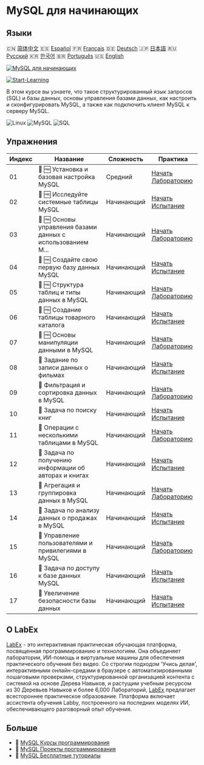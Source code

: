# MySQL для начинающих

## Языки

🇨🇳 [简体中文](README_zh.md) 🇪🇸 [Español](README_es.md) 🇫🇷 [Français](README_fr.md) 🇩🇪 [Deutsch](README_de.md) 🇯🇵 [日本語](README_ja.md) 🇷🇺 [Русский](README_ru.md) 🇰🇷 [한국어](README_ko.md) 🇧🇷 [Português](README_pt.md) 🇺🇸 [English](README.md) 

[![MySQL для начинающих](https://cover-creator.labex.io/mysql-for-beginners.png?lang=ru)](https://labex.io/ru/courses/mysql-for-beginners)

[![Start-Learning](https://img.shields.io/badge/Start-Learning-whitesmoke?style=for-the-badge)](https://labex.io/ru/courses/mysql-for-beginners)

В этом курсе вы узнаете, что такое структурированный язык запросов (SQL) и базы данных, основы управления базами данных, как настроить и сконфигурировать MySQL, а также как подключить клиент MySQL к серверу MySQL.

![Linux](https://img.shields.io/badge/Linux-whitesmoke?style=for-the-badge&logo=linux)
![MySQL](https://img.shields.io/badge/MySQL-whitesmoke?style=for-the-badge&logo=mysql)
![SQL](https://img.shields.io/badge/SQL-whitesmoke?style=for-the-badge&logo=sql)


## Упражнения

|   Индекс | Название                                                    | Сложность   | Практика                                                                                                                                                        |
|----------|-------------------------------------------------------------|-------------|-----------------------------------------------------------------------------------------------------------------------------------------------------------------|
|       01 | 🧩 🆓 Установка и базовая настройка MySQL                   | Средний     | <a target='_blank' href='https://labex.io/ru/labs/mysql-installation-and-basic-configuration-of-mysql-418415?course=mysql-for-beginners'>Начать Лабораторию</a> |
|       02 | 🎯 🆓 Исследуйте системные таблицы MySQL                    | Начинающий  | <a target='_blank' href='https://labex.io/ru/labs/mysql-explore-mysql-system-tables-391702?course=mysql-for-beginners'>Начать Испытание</a>                     |
|       03 | 🧩 🆓 Основы управления базами данных с использованием M... | Начинающий  | <a target='_blank' href='https://labex.io/ru/labs/mysql-database-management-fundamentals-with-mysql-418414?course=mysql-for-beginners'>Начать Лабораторию</a>   |
|       04 | 🎯 🆓 Создайте свою первую базу данных MySQL                | Начинающий  | <a target='_blank' href='https://labex.io/ru/labs/mysql-create-your-first-mysql-database-418265?course=mysql-for-beginners'>Начать Испытание</a>                |
|       05 | 🧩 🆓 Структура таблиц и типы данных в MySQL                | Начинающий  | <a target='_blank' href='https://labex.io/ru/labs/mysql-mysql-table-structure-and-data-types-418307?course=mysql-for-beginners'>Начать Лабораторию</a>          |
|       06 | 🎯 🆓 Создание таблицы товарного каталога                   | Начинающий  | <a target='_blank' href='https://labex.io/ru/labs/mysql-create-a-product-catalog-table-418298?course=mysql-for-beginners'>Начать Испытание</a>                  |
|       07 | 🧩 🆓 Основы манипуляции данными в MySQL                    | Начинающий  | <a target='_blank' href='https://labex.io/ru/labs/sql-mysql-basic-data-manipulation-418303?course=mysql-for-beginners'>Начать Лабораторию</a>                   |
|       08 | 🎯  Задание по записи данных о фильмах                      | Начинающий  | <a target='_blank' href='https://labex.io/ru/labs/mysql-record-movie-data-challenge-418302?course=mysql-for-beginners'>Начать Испытание</a>                     |
|       09 | 🧩  Фильтрация и сортировка данных в MySQL                  | Начинающий  | <a target='_blank' href='https://labex.io/ru/labs/mysql-mysql-data-filtering-and-sorting-418305?course=mysql-for-beginners'>Начать Лабораторию</a>              |
|       10 | 🎯  Задача по поиску книг                                   | Начинающий  | <a target='_blank' href='https://labex.io/ru/labs/mysql-book-search-challenge-418297?course=mysql-for-beginners'>Начать Испытание</a>                           |
|       11 | 🧩  Операции с несколькими таблицами в MySQL                | Начинающий  | <a target='_blank' href='https://labex.io/ru/labs/mysql-mysql-multi-table-operations-418306?course=mysql-for-beginners'>Начать Лабораторию</a>                  |
|       12 | 🎯  Задача по получению информации об авторах и книгах      | Начинающий  | <a target='_blank' href='https://labex.io/ru/labs/mysql-author-book-information-challenge-418296?course=mysql-for-beginners'>Начать Испытание</a>               |
|       13 | 🧩  Агрегация и группировка данных в MySQL                  | Начинающий  | <a target='_blank' href='https://labex.io/ru/labs/mysql-mysql-data-aggregation-and-grouping-418304?course=mysql-for-beginners'>Начать Лабораторию</a>           |
|       14 | 🎯  Задача по анализу данных о продажах в MySQL             | Начинающий  | <a target='_blank' href='https://labex.io/ru/labs/mysql-mysql-sales-data-analysis-challenge-418301?course=mysql-for-beginners'>Начать Испытание</a>             |
|       15 | 🧩  Управление пользователями и привилегиями в MySQL        | Начинающий  | <a target='_blank' href='https://labex.io/ru/labs/mysql-mysql-user-and-privileges-management-418308?course=mysql-for-beginners'>Начать Лабораторию</a>          |
|       16 | 🎯  Задача по доступу к базе данных MySQL                   | Начинающий  | <a target='_blank' href='https://labex.io/ru/labs/mysql-mysql-database-access-challenge-418300?course=mysql-for-beginners'>Начать Испытание</a>                 |
|       17 | 🎯  Увеличение безопасности базы данных                     | Начинающий  | <a target='_blank' href='https://labex.io/ru/labs/mysql-make-database-more-secure-391535?course=mysql-for-beginners'>Начать Испытание</a>                       |

## О LabEx

[LabEx](https://labex.io) - это интерактивная практическая обучающая платформа, посвященная программированию и технологиям. Она объединяет лаборатории, ИИ-помощь и виртуальные машины для обеспечения практического обучения без видео. Со строгим подходом 'Учись делая', интерактивными онлайн-средами в браузере с автоматизированными пошаговыми проверками, структурированной организацией контента с системой на основе Дерева Навыков, и растущим учебным ресурсом из 30 Деревьев Навыков и более 6,000 Лабораторий, [LabEx](https://labex.io) предлагает всестороннее практическое образование. Платформа включает ассистента обучения Labby, построенного на последних моделях ИИ, обеспечивающего разговорный опыт обучения.

## Больше

- 🔗 [MySQL Курсы программирования](https://github.com/labex-labs/awesome-programming-courses)
- 🔗 [MySQL Проекты программирования](https://github.com/labex-labs/awesome-programming-projects)
- 🔗 [MySQL Бесплатные туториалы](https://github.com/labex-labs/mysql-free-tutorials)


